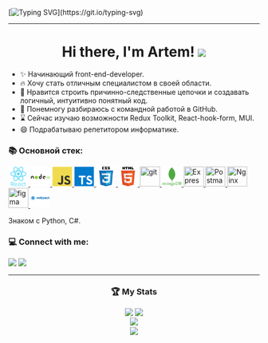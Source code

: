 [![Typing SVG](https://readme-typing-svg.herokuapp.com?font=Fira+Code&pause=1000&width=435&separator=%3C&lines=%3E+console.log('Hello%2C+World!');%3CHello%2C+World!)](https://git.io/typing-svg)
***
<h1 align="center">Hi there, I'm Artem!
 <img src="https://github.com/blackcater/blackcater/raw/main/images/Hi.gif" height="32"/>
</h1>

* ✨ Начинающий front-end-developer.
* 🔥 Хочу стать отличным специалистом в своей области.
* 👀 Нравится строить причинно-следственные цепочки и создавать логичный, интуитивно понятный код.
* 🐾 Понемногу разбираюсь с командной работой в GitHub.
* ⌛ Сейчас изучаю возможности Redux Toolkit, React-hook-form, MUI.
* 😄 Подрабатываю репетитором информатике.
<h3 align="left">📚 Основной стек:</h3>
<p align="left"> 
 <a href="https://react.dev" target="_blank" rel="noreferrer"> 
  <img src="https://github.com/devicons/devicon/blob/master/icons/react/react-original-wordmark.svg" title="react" width="40" height="40"/> 
 </a>
 <a href="https://nodejs.org/ru/about" target="_blank" rel="noreferrer"> 
  <img src="https://github.com/devicons/devicon/blob/master/icons/nodejs/nodejs-original-wordmark.svg" title="nodeJS" width="40" height="40"/> 
 </a>
 <a href="https://developer.mozilla.org/en-US/docs/Web/JavaScript" target="_blank" rel="noreferrer"> 
  <img src="https://raw.githubusercontent.com/devicons/devicon/master/icons/javascript/javascript-original.svg" title="javascript" width="40" height="40"/>  
 </a>
 <a href="https://www.typescriptlang.org/" target="_blank" rel="noreferrer"> 
  <img src="https://github.com/devicons/devicon/blob/master/icons/typescript/typescript-original.svg" title="typeScript" width="40" height="40"/>  
 </a> 
 <a href="https://www.w3schools.com/css/" target="_blank" rel="noreferrer"> 
  <img src="https://raw.githubusercontent.com/devicons/devicon/master/icons/css3/css3-original-wordmark.svg" title="css3" width="40" height="40"/> 
 </a> 
 <a href="https://www.w3.org/html/" target="_blank" rel="noreferrer"> 
  <img src="https://raw.githubusercontent.com/devicons/devicon/master/icons/html5/html5-original-wordmark.svg" title="html5" width="40" height="40"/> 
 </a> 
 <a href="https://git-scm.com/" target="_blank" rel="noreferrer"> 
  <img src="https://www.vectorlogo.zone/logos/git-scm/git-scm-icon.svg" title="git" width="40" height="40"/> 
 </a> 
 <a href="https://www.mongodb.com/" target="_blank" rel="noreferrer"> 
  <img src="https://github.com/devicons/devicon/blob/master/icons/mongodb/mongodb-plain-wordmark.svg" title="mongoDB" width="40" height="40"/> 
 </a> 
 <a href="https://expressjs.com/ru/" target="_blank" rel="noreferrer"> 
  <img class="img" src="https://i.pinimg.com/236x/95/9e/83/959e83612cb4926fc3a8914f65278293.jpg?nii=t" title="Express" width="40" height="40"/> 
 </a> 
 <a href="https://www.postman.com/product/what-is-postman/" target="_blank" rel="noreferrer"> 
  <img src="https://www.svgrepo.com/show/354202/postman-icon.svg" title="Postman" width="40" height="40"/> 
 </a> 
 <a href="https://nginx.org/ru/" target="_blank" rel="noreferrer"> 
  <img class="img" src="https://notes.portebois.net/2017/03/24/nginx-rate-limiting-in-a-nutshell/nginx-logo.png" title="Nginx" width="40" height="40"/> 
 </a> 
 <a href="https://www.figma.com/" target="_blank" rel="noreferrer"> 
  <img src="https://www.vectorlogo.zone/logos/figma/figma-icon.svg" title="figma" width="40" height="40"/> 
 </a> 
 <a href="https://webpack.js.org" target="_blank" rel="noreferrer"> 
   <img src="https://raw.githubusercontent.com/devicons/devicon/d00d0969292a6569d45b06d3f350f463a0107b0d/icons/webpack/webpack-original-wordmark.svg" title="webpack" width="40" height="40"/> 
 </a> 

<!--  <a href="" target="_blank" rel="noreferrer"> 
  <img src="" title="" width="40" height="40"/> 
 </a> 
 -->

 
</p>
<p>Знаком с Python, C#.</p>
<h3 align="left"> 💻 Connect with me:</h3>
<p>
<img height="21px" src="https://img.shields.io/badge/@Frich22-2CA5E0?style=default&logo=telegram&logoColor=white">
<img height="21px" src="https://img.shields.io/badge/frich.g22@gmail.com-D14836?style=default&logo=gmail&logoColor=white">
</p>
<hr>
<h3 align="center">🏆 My Stats</h3>
<!-- почему-то оригинальная ссылка не робит у маков вроде, вторая норм -->
<!-- https://github-readme-stats-ruby-one.vercel.app -->
<!-- github-readme-stats-sigma-five.vercel.app -->
<!-- https://github-readme-stats.vercel.app -->
<div align="center">
 <img style="height: 150px;" src="https://github-readme-stats-sigma-five.vercel.app/api?username=Art-Frich&show_icons=true&theme=merko" />
 <img style="height: 150px;" src="https://github-readme-stats-sigma-five.vercel.app/api/top-langs/?username=Art-Frich&theme=merko&layout=compact" />
</div>
<div align="center">
 <img src="https://www.codewars.com/users/Frich22/badges/large?theme=dark">
</div>
<div align="center">
 <img src="https://leetcode-stats-six.vercel.app/api?username=Art-Frich&theme=dark">
</div>

<!-- <hr> -->
<!-- <div align="right">
 <img src="https://quotes-github-readme.vercel.app/api?type=horizontal&theme=merko" - рандомные цитаты/>
</div> -->


<!-- <h3 align="center">👀 My some projects</h3>

* Последний проект в рамках "пробы сил" - тестовый кейс для Neoflex.
     - Функционал: добавить позицию товара в корзину по кнопке "купить", перейти в корзину по клику на иконку, удалять позиции в корзине и изменять их количество.
     - Использовано: ванильный JS, HTML5, CSS3, Git, sessionStorage.
     - Ссылка на проект: https://art-frich.github.io/testCase-siteOfHeadphones/

* Один из первых кейсов - проект игры "найди пару". Ничего особенного, но реализованный проект радует мои глаза своей анимацией и дизайном.
     - Функционал: переворачивать карточки по клику.
     - Использовано: ванильный JS, CSS3, HTML5, jQuery.
     - Ссылка на проект: https://art-frich.github.io/project-find-a-pair/ -->
